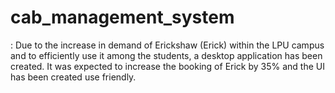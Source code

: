 # cab_management_system
: Due to the increase in demand of Erickshaw (Erick) within the LPU campus and to efficiently use it among the students, a desktop application has been created. It was expected to increase the booking of Erick by 35% and the UI has been created use friendly.
